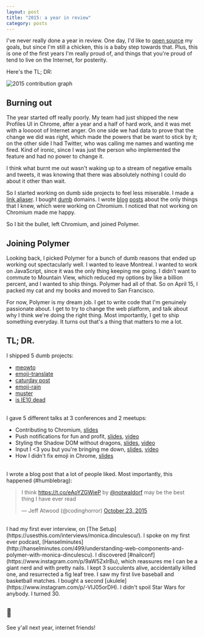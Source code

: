 ```yaml
---
layout: post
title: "2015: a year in review"
category: posts
---
```

I've never really done a year in review. One day, I'd like to [open source](https://github.com/una/personal-goals)
my goals, but since I'm still a chicken, this is a baby step towards that. Plus, this is
one of the first years I'm really proud of, and things that you're proud of tend
to live on the Internet, for posterity.

Here's the TL; DR:

<img alt="2015 contribution graph" src="https://cloud.githubusercontent.com/assets/1369170/11983456/85e214b2-a981-11e5-839e-924b058be802.png">

## Burning out
The year started off really poorly. My team had just shipped the new Profiles
UI in Chrome, after a year and a half of hard work, and it was met with a looooot
of Internet anger. On one side we had data to prove that the change we did was right, which made
the powers that be want to stick by it; on the other side I had Twitter,
who was calling me names and wanting me fired. Kind of ironic, since
I was just the person who implemented the feature and had no power
to change it.

I think what burnt me out wasn't waking up to a stream of negative
emails and tweets, it was knowing that there was absolutely nothing I could do about
it other than wait.

So I started working on dumb side projects to feel less miserable. I made a
[link aliaser](http://meowni.ca/meowto/). I bought [dumb](http://canihaveapony.com/)
domains. I wrote [blog](http://meowni.ca/posts/chromium-101/) [posts](http://meowni.ca/posts/chromium-owners)
about the only things that I knew, which were working on Chromium.
I noticed that not working on Chromium made me happy.

So I bit the bullet, left Chromium, and joined Polymer.

## Joining Polymer
Looking back, I picked Polymer for a bunch of dumb reasons that ended up working out
spectacularly well. I wanted to leave Montreal. I wanted to work on JavaScript,
since it was the only thing keeping me going. I didn't want to commute to Mountain View,
which reduced my options by like a billion percent, and I wanted to ship things.
Polymer had all of that. So on April 15, I packed my cat and my books
and moved to San Francisco.

For now, Polymer is my dream job. I get to write code
that I'm genuinely passionate about. I get to try to change the web platform, and talk
about why I think we're doing the right thing. Most importantly, I get to ship
something everyday. It turns out that's a thing that matters to me a lot.

## TL; DR.

I shipped 5 dumb projects:

 - [meowto](http://meowni.ca/meowto/)
 - [emoji-translate](http://meowni.ca/emoji-translate/)
 - [caturday post](https://caturday-post.herokuapp.com/)
 - [emoji-rain](http://meowni.ca/emoji-rain/)
 - [muster](http://meowni.ca/muster/#6&23)
 - [is IE10 dead](http://meowni.ca/is-ie10-dead/)

<br>
I gave 5 different talks at 3 conferences and 2 meetups:

 - Contributing to Chromium, [slides](https://speakerdeck.com/notwaldorf/contributing-to-chromium)
 - Push notifications for fun and profit, [slides](https://speakerdeck.com/notwaldorf/push-notifications-for-fun-and-profit-if-by-profit-you-mean-cats), [video](https://vimeo.com/137771040)
 - Styling the Shadow DOM without dragons, [slides](https://speakerdeck.com/notwaldorf/styling-the-shadow-dom-without-dragons), [video](https://www.youtube.com/watch?v=IbOaJwqLgog)
 - Input I <3 you but you're bringing me down, [slides](https://speakerdeck.com/notwaldorf/input-i-3-you-but-youre-bringing-me-down), [video](https://vimeo.com/144980655)
 - How I didn't fix emoji in Chrome, [slides](https://speakerdeck.com/notwaldorf/or-how-i-didnt-fix-emoji-in-chrome)

<br>
I wrote a blog post that a lot of people liked. Most importantly, this happened (#humblebrag):
<blockquote class="twitter-tweet" lang="en"><p lang="en" dir="ltr">I think <a href="https://t.co/eAoYZGWieP">https://t.co/eAoYZGWieP</a> by <a href="https://twitter.com/notwaldorf">@notwaldorf</a> may be the best thing I have ever read</p>&mdash; Jeff Atwood (@codinghorror) <a href="https://twitter.com/codinghorror/status/657371215800086529">October 23, 2015</a></blockquote>
<script async src="//platform.twitter.com/widgets.js" charset="utf-8"></script>

<br>
I had my first ever interview, on [The Setup](https://usesthis.com/interviews/monica.dinculescu/). I spoke on my
first ever podcast, [Hanselminutes](http://hanselminutes.com/499/understanding-web-components-and-polymer-with-monica-dinculescu).
I discovered [#nailconf](https://www.instagram.com/p/9aW5ZxIrBu), which reassures me I can be a giant nerd and with pretty nails. I kept
3 succulents alive, accidentally killed one, and resurrected a fig leaf tree. I saw my first live
baseball and basketball matches. I bought a second
[ukulele](https://www.instagram.com/p/-VIJ05orDH). I didn't spoil Star Wars for
anybody. I turned 30.

## 🎉
See y'all next year, internet friends!
